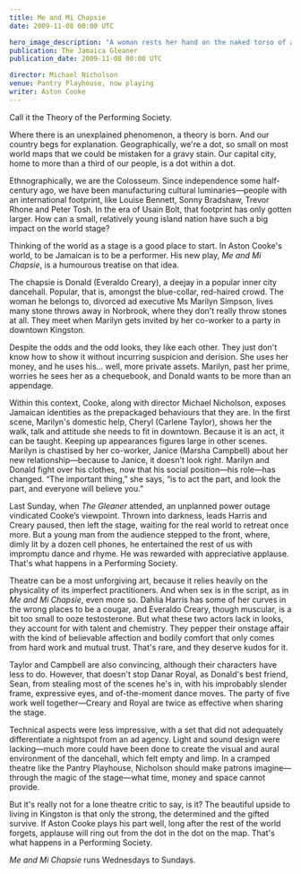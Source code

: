 ```yaml
---
title: Me and Mi Chapsie
date: 2009-11-08 00:00 UTC

hero_image_description: "A woman rests her hand on the naked torso of a man"
publication: The Jamaica Gleaner
publication_date: 2009-11-08 00:00 UTC

director: Michael Nicholson
venue: Pantry Playhouse, now playing
writer: Aston Cooke
---
```


Call it the Theory of the Performing Society.

Where there is an unexplained phenomenon, a theory is born. And our country begs
for explanation. Geographically, we're a dot, so small on most world maps that
we could be mistaken for a gravy stain. Our capital city, home to more than a
third of our people, is a dot within a dot.

Ethnographically, we are the Colosseum. Since independence some half-century
ago, we have been manufacturing cultural luminaries—people with an international
footprint, like Louise Bennett, Sonny Bradshaw, Trevor Rhone and Peter Tosh. In
the era of Usain Bolt, that footprint has only gotten larger. How can a small,
relatively young island nation have such a big impact on the world stage?

Thinking of the world as a stage is a good place to start. In Aston Cooke's
world, to be Jamaican is to be a performer. His new play, *Me and Mi Chapsie*,
is a humourous treatise on that idea.

The chapsie is Donald (Everaldo Creary), a deejay in a popular inner city
dancehall. Popular, that is, amongst the blue-collar, red-haired crowd. The
woman he belongs to, divorced ad executive Ms Marilyn Simpson, lives many stone
throws away in Norbrook, where they don't really throw stones at all. They meet
when Marilyn gets invited by her co-worker to a party in downtown Kingston.

Despite the odds and the odd looks, they like each other. They just don't know
how to show it without incurring suspicion and derision. She uses her money, and
he uses his... well, more private assets. Marilyn, past her prime, worries he
sees her as a chequebook, and Donald wants to be more than an appendage.

Within this context, Cooke, along with director Michael Nicholson, exposes
Jamaican identities as the prepackaged behaviours that they are. In the first
scene, Marilyn's domestic help, Cheryl (Carlene Taylor), shows her the walk,
talk and attitude she needs to fit in downtown. Because it is an act, it can be
taught. Keeping up appearances figures large in other scenes. Marilyn is
chastised by her co-worker, Janice (Marsha Campbell) about her new
relationship—because to Janice, it doesn't look right. Marilyn and Donald fight
over his clothes, now that his social position—his role—has changed. “The
important thing,” she says, “is to act the part, and look the part, and everyone
will believe you.”

Last Sunday, when *The Gleaner* attended, an unplanned power outage vindicated
Cooke’s viewpoint. Thrown into darkness, leads Harris and Creary paused, then
left the stage, waiting for the real world to retreat once more. But a young man
from the audience stepped to the front, where, dimly lit by a dozen cell phones,
he entertained the rest of us with impromptu dance and rhyme. He was rewarded
with appreciative applause. That's what happens in a Performing Society.

Theatre can be a most unforgiving art, because it relies heavily on the
physicality of its imperfect practitioners. And when sex is in the script, as in
*Me and Mi Chapsie*, even more so. Dahlia Harris has some of her curves in the
wrong places to be a cougar, and Everaldo Creary, though muscular, is a bit too
small to ooze testosterone. But what these two actors lack in looks, they
account for with talent and chemistry. They pepper their onstage affair with the
kind of believable affection and bodily comfort that only comes from hard work
and mutual trust. That's rare, and they deserve kudos for it.

Taylor and Campbell are also convincing, although their characters have less to
do. However, that doesn't stop Danar Royal, as Donald's best friend, Sean, from
stealing most of the scenes he's in, with his improbably slender frame,
expressive eyes, and of-the-moment dance moves. The party of five work well
together—Creary and Royal are twice as effective when sharing the stage.

Technical aspects were less impressive, with a set that did not adequately
differentiate a nightspot from an ad agency. Light and sound design were
lacking—much more could have been done to create the visual and aural
environment of the dancehall, which felt empty and limp. In a cramped theatre
like the Pantry Playhouse, Nicholson should make patrons imagine—through the
magic of the stage—what time, money and space cannot provide.

But it's really not for a lone theatre critic to say, is it? The beautiful
upside to living in Kingston is that only the strong, the determined and the
gifted survive. If Aston Cooke plays his part well, long after the rest of the
world forgets, applause will ring out from the dot in the dot on the map. That's
what happens in a Performing Society.

*Me and Mi Chapsie* runs Wednesdays to Sundays.
